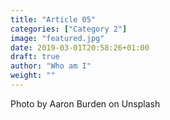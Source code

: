 ```yaml
---
title: "Article 05"
categories: ["Category 2"]
image: "featured.jpg"
date: 2019-03-01T20:58:26+01:00
draft: true
author: "Who am I"
weight: ""
---
```


Photo by Aaron Burden on Unsplash

